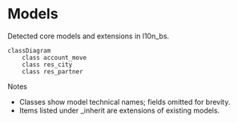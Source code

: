 # Models

Detected core models and extensions in l10n_bs.

```mermaid
classDiagram
    class account_move
    class res_city
    class res_partner
```

Notes
- Classes show model technical names; fields omitted for brevity.
- Items listed under _inherit are extensions of existing models.
